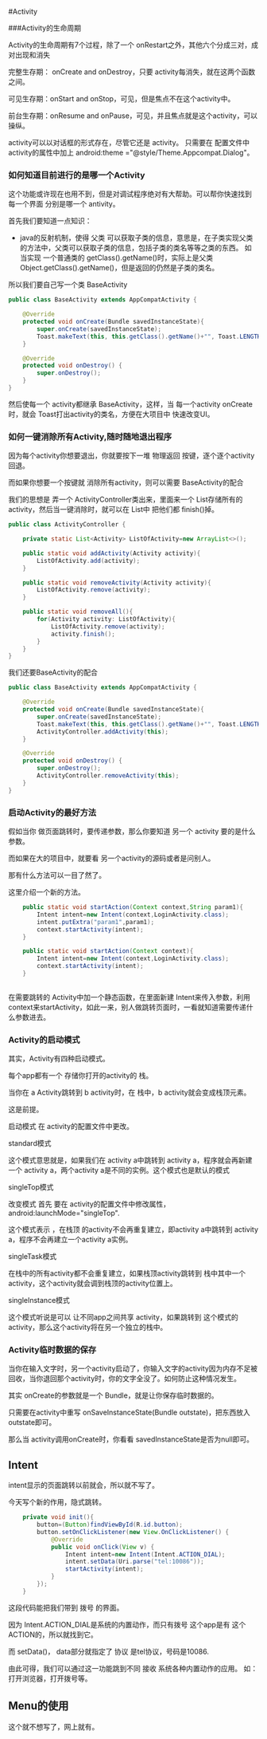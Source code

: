 #Activity



###Activity的生命周期

Activity的生命周期有7个过程，除了一个 onRestart之外，其他六个分成三对，成对出现和消失



完整生存期： onCreate and onDestroy，只要 activity每消失，就在这两个函数之间。

可见生存期：onStart and onStop，可见，但是焦点不在这个activity中。

前台生存期：onResume and onPause，可见，并且焦点就是这个activity，可以操纵。



activity可以以对话框的形式存在，尽管它还是 activity。    只需要在 配置文件中 activity的属性中加上  android:theme ="@style/Theme.Appcompat.Dialog"。





### 如何知道目前进行的是哪一个Activity

这个功能或许现在也用不到，但是对调试程序绝对有大帮助。可以帮你快速找到  每一个界面 分别是哪一个 antivity。



首先我们要知道一点知识：

* java的反射机制，使得 父类 可以获取子类的信息，意思是，在子类实现父类的方法中，父类可以获取子类的信息，包括子类的类名等等之类的东西。      如  当实现  一个普通类的  getClass().getName()时，实际上是父类Object.getClass().getName()，但是返回的仍然是子类的类名。



所以我们要自己写一个类 BaseActivity

```java
public class BaseActivity extends AppCompatActivity {

    @Override
    protected void onCreate(Bundle savedInstanceState){
        super.onCreate(savedInstanceState);
        Toast.makeText(this, this.getClass().getName()+"", Toast.LENGTH_SHORT).show();
    }

    @Override
    protected void onDestroy() {
        super.onDestroy();
    }
}

```

然后使每一个 activity都继承 BaseActivity，这样，当 每一个activity onCreate时，就会 Toast打出activity的类名，方便在大项目中 快速改变UI。





### 如何一键消除所有Activity,随时随地退出程序

因为每个activity你想要退出，你就要按下一堆 物理返回 按键，逐个逐个activity回退。

而如果你想要一个按键就 消除所有activity，则可以需要 BaseActivity的配合



我们的思想是  弄一个  ActivityController类出来，里面来一个 List存储所有的activity，然后当一键消除时，就可以在 List中 把他们都 finish()掉。

```java
public class ActivityController {

    private static List<Activity> ListOfActivity=new ArrayList<>();

    public static void addActivity(Activity activity){
        ListOfActivity.add(activity);
    }

    public static void removeActivity(Activity activity){
        ListOfActivity.remove(activity);
    }

    public static void removeAll(){
        for(Activity activity: ListOfActivity){
            ListOfActivity.remove(activity);
            activity.finish();
        }
    }
}
```



我们还要BaseActivity的配合

```java
public class BaseActivity extends AppCompatActivity {

    @Override
    protected void onCreate(Bundle savedInstanceState){
        super.onCreate(savedInstanceState);
        Toast.makeText(this, this.getClass().getName()+"", Toast.LENGTH_SHORT).show();
        ActivityController.addActivity(this);
    }

    @Override
    protected void onDestroy() {
        super.onDestroy();
        ActivityController.removeActivity(this);
    }
}

```







### 启动Activity的最好方法

假如当你 做页面跳转时，要传递参数，那么你要知道 另一个 activity 要的是什么参数。

而如果在大的项目中，就要看 另一个activity的源码或者是问别人。 

那有什么方法可以一目了然了。

这里介绍一个新的方法。



```java
    public static void startAction(Context context,String param1){
        Intent intent=new Intent(context,LoginActivity.class);
        intent.putExtra("param1",param1);
        context.startActivity(intent);
    }

    public static void startAction(Context context){
        Intent intent=new Intent(context,LoginActivity.class);
        context.startActivity(intent);
    }
    
```



在需要跳转的 Activity中加一个静态函数，在里面新建 Intent来传入参数，利用 context来startActivity，如此一来，别人做跳转页面时，一看就知道需要传递什么参数进去。







### Activity的启动模式

其实，Activity有四种启动模式。

每个app都有一个 存储你打开的activity的 栈。

当你在 a Activity跳转到 b activity时，在 栈中，b activity就会变成栈顶元素。

这是前提。

启动模式 在 activity的配置文件中更改。



standard模式

这个模式意思就是，如果我们在 activity a中跳转到 activity a，程序就会再新建一个 activity a，两个activity a是不同的实例。这个模式也是默认的模式



singleTop模式

改变模式 首先 要在 activity的配置文件中修改属性， android:launchMode="singleTop".

这个模式表示 ，在栈顶 的activity不会再重复建立，即activity a中跳转到 activity a，程序不会再建立一个activity a实例。



singleTask模式

在栈中的所有activity都不会重复建立，如果栈顶activity跳转到  栈中其中一个activity，这个activity就会调到栈顶的activity位置上。



singleInstance模式

这个模式听说是可以 让不同app之间共享  activity，如果跳转到 这个模式的activity，那么这个activity将在另一个独立的栈中。





### Activity临时数据的保存

当你在输入文字时，另一个activity启动了，你输入文字的activity因为内存不足被回收，当你退回那个activity时，你的文字全没了。如何防止这种情况发生。



其实 onCreate的参数就是一个 Bundle，就是让你保存临时数据的。

只需要在activity中重写 onSaveInstanceState(Bundle outstate)，把东西放入 outstate即可。

那么当 activity调用onCreate时，你看看 savedInstanceState是否为null即可。











## Intent

intent显示的页面跳转以前就会，所以就不写了。

今天写个新的作用，隐式跳转。

 

```java
    private void init(){
        button=(Button)findViewById(R.id.button);
        button.setOnClickListener(new View.OnClickListener() {
            @Override
            public void onClick(View v) {
                Intent intent=new Intent(Intent.ACTION_DIAL);
                intent.setData(Uri.parse("tel:10086"));
                startActivity(intent);
            }
        });
    }
```

这段代码能把我们带到 拨号 的界面。

因为 Intent.ACTION_DIAL是系统的内置动作，而只有拨号 这个app是有 这个ACTION的，所以就找到它。

而 setData()， data部分就指定了 协议 是tel协议，号码是10086.



由此可得，我们可以通过这一功能跳到不同 接收 系统各种内置动作的应用。 如：打开浏览器，打开拨号等。









## Menu的使用

这个就不想写了，网上就有。





















